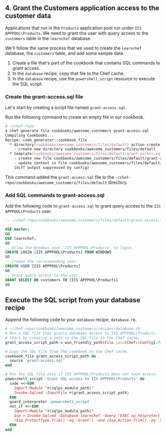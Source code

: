 ## 4. Grant the Customers application access to the customer data

Applications that run in the `Products` application pool run under `IIS APPPOOL\Products`. We need to grant this user with query access to the `customers` table in the `learnchef` database.

We'll follow the same process that we used to create the `learnchef` database, the `customers` table, and add some sample data.

1. Create a file that's part of the cookbook that contains SQL commands to grant access.
1. In the `database` recipe, copy that file to the Chef cache.
1. In the `database` recipe, use the `powershell_script` resource to execute the SQL script.

### Create the grant-access.sql file

Let's start by creating a script file named <code class="file-path">grant-access.sql</code>.

Run the following command to create an empty file in our cookbook.

```bash
# ~/chef-repo
$ chef generate file cookbooks/awesome_customers grant-access.sql
Compiling Cookbooks...
Recipe: code_generator::cookbook_file
  * directory[cookbooks/awesome_customers/files/default] action create
    - create new directory cookbooks/awesome_customers/files/default
  * template[cookbooks/awesome_customers/files/default/grant-access.sql] action create
    - create new file cookbooks/awesome_customers/files/default/grant-access.sql
    - update content in file cookbooks/awesome_customers/files/default/grant-access.sql from none to e3b0c4
    (diff output suppressed by config)
```

This command added the <code class="file-path">grant-access.sql</code> file to the <code class="file-path">~/chef-repo/cookbooks/awesome_customers/files/default</code> directory.

### Add SQL commands to grant-access.sql

Add the following code to <code class="file-path">grant-access.sql</code> to grant query access to the `IIS APPPOOL\Products` user.

```sql
-- ~/chef-repo/cookbooks/awesome_customers/files/default/grant-access.sql

USE master;
GO
USE learnchef;
GO
-- Allow the Windows user 'IIS APPPOOL\Products' to login.
CREATE LOGIN [IIS APPPOOL\Products] FROM WINDOWS
GO
-- Create the corresponding user.
CREATE USER [IIS APPPOOL\Products]
GO
-- Grant query access to the user.
GRANT SELECT ON customers TO [IIS APPPOOL\Products]
GO
```

## Execute the SQL script from your database recipe


Append the following code to your `database` recipe, <code class="file-path">database.rb</code>.

```ruby
# ~/chef-repo/cookbooks/awesome_customers/recipes/database.rb
# Run a SQL file that grants database access to IIS APPPOOL\Products.
# Start by creating a path to the SQL file in the Chef cache.
grant_access_script_path = win_friendly_path(File.join(Chef::Config[:file_cache_path], 'grant-access.sql'))

# Copy the SQL file from the cookbook to the Chef cache.
cookbook_file grant_access_script_path do
  source 'grant-access.sql'
end

# Run the SQL file only if IIS APPPOOL\Products does not have access.
powershell_script 'Grant SQL access to IIS APPPOOL\Products' do
  code <<-EOH
    Import-Module "#{sqlps_module_path}"
    Invoke-Sqlcmd -InputFile #{grant_access_script_path}
  EOH
  guard_interpreter :powershell_script
  not_if <<-EOH
    Import-Module "#{sqlps_module_path}"
    $sp = Invoke-Sqlcmd -Database learnchef -Query "EXEC sp_helprotect @username = 'IIS APPPOOL\\Products', @name = 'customers'"
    ($sp.ProtectType.Trim() -eq 'Grant') -and ($sp.Action.Trim() -eq 'Select')
  EOH
end
```
